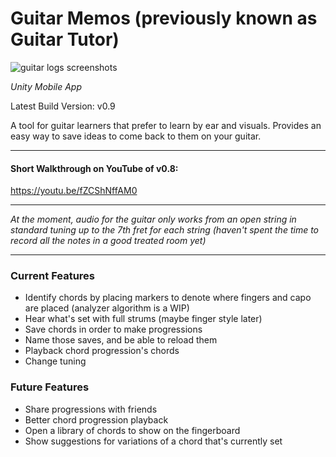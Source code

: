 # Guitar Memos (previously known as Guitar Tutor)

![guitar logs screenshots](https://github.com/user-attachments/assets/559f5fba-63e6-4568-b631-ce90364168b5)

*Unity Mobile App*

Latest Build Version: v0.9

A tool for guitar learners that prefer to learn by ear and visuals. Provides an easy way to save ideas to come back to them on your guitar.

------------------------

#### Short Walkthrough on YouTube of v0.8:

https://youtu.be/fZCShNffAM0

------------------------

*At the moment, audio for the guitar only works from an open string in standard tuning up to the 7th fret for each string (haven't spent the time to record all the notes in a good treated room yet)*

------------------------

### Current Features

- Identify chords by placing markers to denote where fingers and capo are placed (analyzer algorithm is a WIP)
- Hear what's set with full strums (maybe finger style later)
- Save chords in order to make progressions
- Name those saves, and be able to reload them
- Playback chord progression's chords
- Change tuning

### Future Features

- Share progressions with friends
- Better chord progression playback
- Open a library of chords to show on the fingerboard
- Show suggestions for variations of a chord that's currently set
